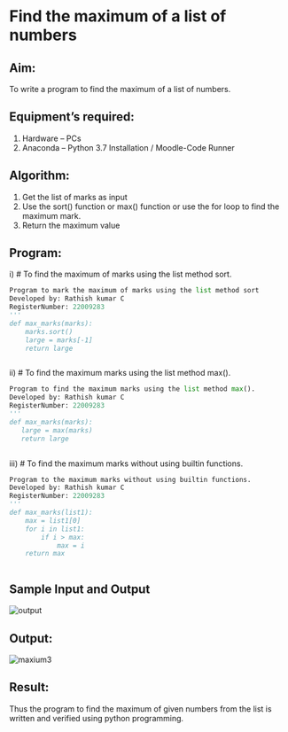 # Find the maximum of a list of numbers
## Aim:
To write a program to find the maximum of a list of numbers.
## Equipment’s required:
1.	Hardware – PCs
2.	Anaconda – Python 3.7 Installation / Moodle-Code Runner
## Algorithm:
1.	Get the list of marks as input
2.	Use the sort() function or max() function or use the for loop to find the maximum mark.
3.	Return the maximum value
## Program:

i)	# To find the maximum of marks using the list method sort.
```Python
Program to mark the maximum of marks using the list method sort
Developed by: Rathish kumar C
RegisterNumber: 22009283
'''
def max_marks(marks):
    marks.sort()
    large = marks[-1]
    return large



```

ii)	# To find the maximum marks using the list method max().
```Python
Program to find the maximum marks using the list method max().
Developed by: Rathish kumar C
RegisterNumber: 22009283
'''
def max_marks(marks):
   large = max(marks)
   return large



```

iii) # To find the maximum marks without using builtin functions.
```Python
Program to the maximum marks without using builtin functions.
Developed by: Rathish kumar C
RegisterNumber: 22009283
'''
def max_marks(list1):
    max = list1[0]
    for i in list1:
        if i > max:
            max = i
    return max



```
## Sample Input and Output
![output](./img/max_marks1.jpg) 

## Output:
![maxium3](https://user-images.githubusercontent.com/120539398/214757613-04d16a8d-c93b-49be-aebe-7fbb28d8b2f3.png)

## Result:
Thus the program to find the maximum of given numbers from the list is written and verified using python programming.
